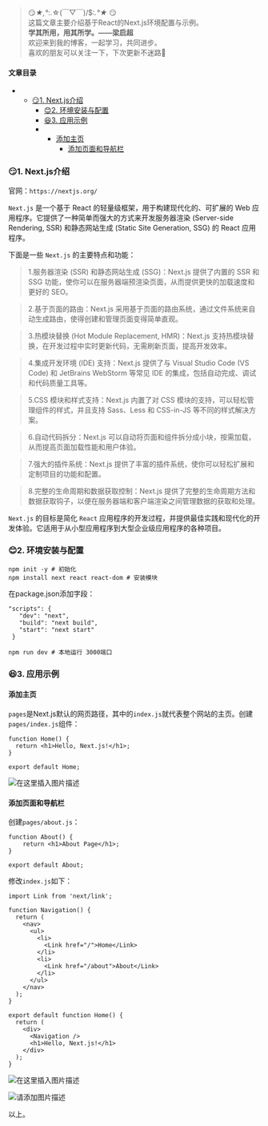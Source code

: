 







> 
> 😏*★,°*:.☆(￣▽￣)/$:*.°★* 😏  
>  这篇文章主要介绍基于React的Next.js环境配置与示例。  
>  **学其所用，用其所学。——梁启超**  
>  欢迎来到我的博客，一起学习，共同进步。  
>  喜欢的朋友可以关注一下，下次更新不迷路🥞
> 
> 
> 




#### 文章目录


* + [:smirk:1. Next.js介绍](#smirk1_Nextjs_7)
	+ [:blush:2. 环境安装与配置](#blush2__31)
	+ [:satisfied:3. 应用示例](#satisfied3__50)
	+ - [添加主页](#_51)
		- [添加页面和导航栏](#_64)




### 😏1. Next.js介绍


官网：`https://nextjs.org/`


`Next.js` 是一个基于 React 的轻量级框架，用于构建现代化的、可扩展的 Web 应用程序。它提供了一种简单而强大的方式来开发服务器渲染 (Server-side Rendering, SSR) 和静态网站生成 (Static Site Generation, SSG) 的 React 应用程序。


下面是一些 `Next.js` 的主要特点和功能：



> 
> 1.服务器渲染 (SSR) 和静态网站生成 (SSG)：Next.js 提供了内置的 SSR 和 SSG 功能，使你可以在服务器端预渲染页面，从而提供更快的加载速度和更好的 SEO。
> 
> 
> 



> 
> 2.基于页面的路由：Next.js 采用基于页面的路由系统，通过文件系统来自动生成路由，使得创建和管理页面变得简单直观。
> 
> 
> 



> 
> 3.热模块替换 (Hot Module Replacement, HMR)：Next.js 支持热模块替换，在开发过程中实时更新代码，无需刷新页面，提高开发效率。
> 
> 
> 



> 
> 4.集成开发环境 (IDE) 支持：Next.js 提供了与 Visual Studio Code (VS Code) 和 JetBrains WebStorm 等常见 IDE 的集成，包括自动完成、调试和代码质量工具等。
> 
> 
> 



> 
> 5.CSS 模块和样式支持：Next.js 内置了对 CSS 模块的支持，可以轻松管理组件的样式，并且支持 Sass、Less 和 CSS-in-JS 等不同的样式解决方案。
> 
> 
> 



> 
> 6.自动代码拆分：Next.js 可以自动将页面和组件拆分成小块，按需加载，从而提高页面加载性能和用户体验。
> 
> 
> 



> 
> 7.强大的插件系统：Next.js 提供了丰富的插件系统，使你可以轻松扩展和定制项目的功能和配置。
> 
> 
> 



> 
> 8.完整的生命周期和数据获取控制：Next.js 提供了完整的生命周期方法和数据获取钩子，以便在服务器端和客户端渲染之间管理数据的获取和处理。
> 
> 
> 


`Next.js` 的目标是简化 `React` 应用程序的开发过程，并提供最佳实践和现代化的开发体验。它适用于从小型应用程序到大型企业级应用程序的各种项目。


### 😊2. 环境安装与配置



```
npm init -y # 初始化
npm install next react react-dom # 安装模块

```

在package.json添加字段：



```
"scripts": {
   "dev": "next",
   "build": "next build",
   "start": "next start"
 }

```


```
npm run dev # 本地运行 3000端口

```

### 😆3. 应用示例


#### 添加主页


`pages`是Next.js默认的网页路径，其中的`index.js`就代表整个网站的主页。创建`pages/index.js`组件：



```
function Home() {
  return <h1>Hello, Next.js!</h1>;
}

export default Home;

```

![在这里插入图片描述](https://img-blog.csdnimg.cn/direct/e3fe86103b8f4eb282156347b4df6c92.png)


#### 添加页面和导航栏


创建`pages/about.js`：



```
function About() {
    return <h1>About Page</h1>;
}

export default About;

```

修改`index.js`如下：



```
import Link from 'next/link';

function Navigation() {
  return (
    <nav>
      <ul>
        <li>
          <Link href="/">Home</Link>
        </li>
        <li>
          <Link href="/about">About</Link>
        </li>
      </ul>
    </nav>
  );
}

export default function Home() {
  return (
    <div>
      <Navigation />
      <h1>Hello, Next.js!</h1>
    </div>
  );
}

```

![在这里插入图片描述](https://img-blog.csdnimg.cn/direct/7fd28e613d5d466c9e1732e352a3a5a7.png)


![请添加图片描述](https://img-blog.csdnimg.cn/5ea93bb657184b9eb8515cc76047c16a.png)


以上。






